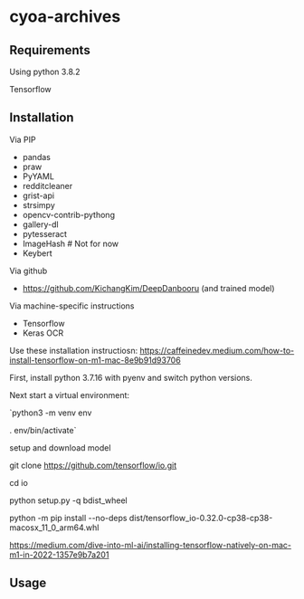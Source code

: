 # cyoa-archives

## Requirements

Using python 3.8.2

Tensorflow

## Installation

Via PIP

* pandas
* praw
* PyYAML
* redditcleaner
* grist-api
* strsimpy
* opencv-contrib-pythong
* gallery-dl
* pytesseract
* ImageHash # Not for now
* Keybert

Via github

* https://github.com/KichangKim/DeepDanbooru (and trained model)

Via machine-specific instructions

* Tensorflow
* Keras OCR

Use these installation instructiosn:
https://caffeinedev.medium.com/how-to-install-tensorflow-on-m1-mac-8e9b91d93706

First, install python 3.7.16 with pyenv and switch python versions.

Next start a virtual environment:

`python3 -m venv env

. env/bin/activate`


setup and download model

git clone https://github.com/tensorflow/io.git

cd io

python setup.py -q bdist_wheel

python -m pip install --no-deps dist/tensorflow_io-0.32.0-cp38-cp38-macosx_11_0_arm64.whl

https://medium.com/dive-into-ml-ai/installing-tensorflow-natively-on-mac-m1-in-2022-1357e9b7a201

## Usage
